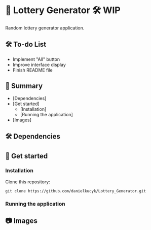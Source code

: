 # 🎲 Lottery Generator 🛠️ WIP
Random lottery generator application.

## 🛠️ To-do List
- Implement "All" button
- Improve interface display
- Finish README file

## 📑 Summary

-   [Dependencies]
-   [Get started]
    -   [Installation]
    -   [Running the application]
-   [Images]

## 🛠️ Dependencies

## 🚀 Get started

### Installation

Clone this repository:

```
git clone https://github.com/danielkucyk/Lottery_Generator.git
```

### Running the application

## 📷 Images
